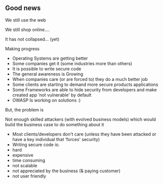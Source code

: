 ## Good news

We still use the web

We still shop online....

It has not collapsed... (yet)

Making progress

- Operating Systems are getting better
- Some companies get it (some industries more than others)
- It is possible to write secure code
- The general awareness is Growing
- When companies care (or are forced to) they do a much better job
- Some clients are starting to demand more secure products applications
- Some Frameworks are able to hide security from developers and make
created app ‘not vulnerable' by default
- OWASP Is working on solutions :)

But, the problem is

Not enough skilled attackers (with evolved business models) which would
build the business case to do something about it
- Most clients/developers don't care (unless they have been attacked or have a
key individual that ‘forces' security)
- Writing secure code is:
- hard
- expensive
- time consuming
- not scalable
- not appreciated by the business (& paying customer)
- not user friendly
